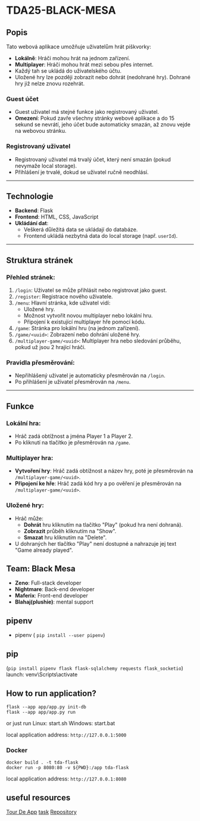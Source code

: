 # TDA25-BLACK-MESA

## Popis
Tato webová aplikace umožňuje uživatelům hrát piškvorky:
- **Lokálně**: Hráči mohou hrát na jednom zařízení.
- **Multiplayer**: Hráči mohou hrát mezi sebou přes internet.
- Každý tah se ukládá do uživatelského účtu.
- Uložené hry lze později zobrazit nebo dohrát (nedohrané hry). Dohrané hry již nelze znovu rozehrát.

### Guest účet
- Guest uživatel má stejné funkce jako registrovaný uživatel.
- **Omezení**: Pokud zavře všechny stránky webové aplikace a do 15 sekund se nevrátí, jeho účet bude automaticky smazán, až znovu vejde na webovou stránku.

### Registrovaný uživatel
- Registrovaný uživatel má trvalý účet, který není smazán (pokud nevymaže local storage).
- Přihlášení je trvalé, dokud se uživatel ručně neodhlásí.

---

## Technologie
- **Backend**: Flask
- **Frontend**: HTML, CSS, JavaScript
- **Ukládání dat**:
  - Veškerá důležitá data se ukládají do databáze.
  - Frontend ukládá nezbytná data do local storage (např. `userId`).

---

## Struktura stránek

### Přehled stránek:
1. `/login`: Uživatel se může přihlásit nebo registrovat jako guest.
2. `/register`: Registrace nového uživatele.
3. `/menu`: Hlavní stránka, kde uživatel vidí:
   - Uložené hry.
   - Možnost vytvořit novou multiplayer nebo lokální hru.
   - Připojení k existující multiplayer hře pomocí kódu.
4. `/game`: Stránka pro lokální hru (na jednom zařízení).
5. `/game/<uuid>`: Zobrazení nebo dohrání uložené hry.
6. `/multiplayer-game/<uuid>`: Multiplayer hra nebo sledování průběhu, pokud už jsou 2 hrající hráči.

### Pravidla přesměrování:
- Nepřihlášený uživatel je automaticky přesměrován na `/login`.
- Po přihlášení je uživatel přesměrován na `/menu`.

---

## Funkce

### Lokální hra:
- Hráč zadá obtížnost a jména Player 1 a Player 2.
- Po kliknutí na tlačítko je přesměrován na `/game`.

### Multiplayer hra:
- **Vytvoření hry**: Hráč zadá obtížnost a název hry, poté je přesměrován na `/multiplayer-game/<uuid>`.
- **Připojení ke hře**: Hráč zadá kód hry a po ověření je přesměrován na `/multiplayer-game/<uuid>`.

### Uložené hry:
- Hráč může:
  - **Dohrát** hru kliknutím na tlačítko "Play" (pokud hra není dohraná).
  - **Zobrazit** průběh kliknutím na "Show".
  - **Smazat** hru kliknutím na "Delete".
- U dohraných her tlačítko "Play" není dostupné a nahrazuje jej text "Game already played".

## Team: Black Mesa
- **Zeno**: Full-stack developer
- **Nightmare**: Back-end developer
- **Maferix**: Front-end developer
- **Blahaj(plushie)**: mental support

## pipenv
- pipenv ( `pip install --user pipenv`)

## pip
(`pip install pipenv flask flask-sqlalchemy requests flask_socketio`)
launch: venv\Scripts\activate

## How to run application?

```
flask --app app/app.py init-db
flask --app app/app.py run
```
or just run
Linux: start.sh
Windows: start.bat

local application address: `http://127.0.0.1:5000`

### Docker

```
docker build . -t tda-flask
docker run -p 8080:80 -v ${PWD}:/app tda-flask
```

local application address: `http://127.0.0.1:8080`

## useful resources
[Tour De App](https://tourde.app/)
[task](https://tourde.app/zadani)
[Repository](https://github.com/NightmarePog/TdA25-Black-Mesa)

